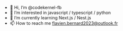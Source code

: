 - 👋 Hi, I’m @codekernel-fb
- 👀 I’m interested in javascript / typescript / python
- 🌱 I’m currently learning Next.js / Nest.js 
- 📫 How to reach me flavien.bernard2023@outlook.fr

<!---
codekernel-fb/codekernel-fb is a ✨ special ✨ repository because its `README.md` (this file) appears on your GitHub profile.
You can click the Preview link to take a look at your changes.
--->
